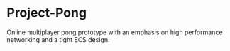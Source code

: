 # Project-Pong

Online multiplayer pong prototype with an emphasis on high performance networking and a tight ECS design.
